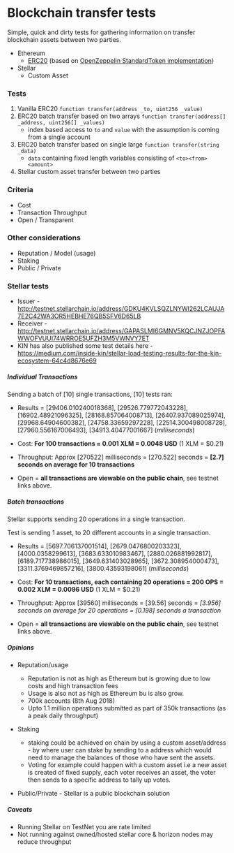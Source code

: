 # Blockchain transfer tests

Simple, quick and dirty tests for gathering information on transfer blockchain assets between two parties.

* Ethereum
  * [ERC20](https://theethereum.wiki/w/index.php/ERC20_Token_Standard) (based on [OpenZeppelin StandardToken implementation](https://github.com/OpenZeppelin/openzeppelin-solidity/blob/master/contracts/token/ERC20/StandardToken.sol))
* Stellar 
  * Custom Asset

### Tests

1) Vanilla ERC20 `function transfer(address _to, uint256 _value)`
2) ERC20 batch transfer based on two arrays `function transfer(address[] _address, uint256[] _values)`
    - index based access to `to` and `value` with the assumption is coming from a single account
3) ERC20 batch transfer based on single large `function transfer(string _data)`
    - `data` containing fixed length variables consisting of `<to><from><amount>`
4) Stellar custom asset transfer between two parties

### Criteria

* Cost
* Transaction Throughput
* Open / Transparent

### Other considerations

* Reputation / Model (usage)
* Staking
* Public / Private

### Stellar tests
 
- Issuer - http://testnet.stellarchain.io/address/GDKU4KVLSQZLNYWI262LCAUJA7E2C42WA3OR5HEBHE76QB5SFV6D65LB
- Receiver - http://testnet.stellarchain.io/address/GAPASLMI6GMNV5KQCJNZJOPFAWWOFVUUI74WRROE5UFZH3M5VWNVY7ET
- KIN has also published some test details here - https://medium.com/inside-kin/stellar-load-testing-results-for-the-kin-ecosystem-64c4d8676e69

##### Individual Transactions

Sending a batch of [10] single transactions, [10] tests ran:

* Results = [29406.010240018368], [29526.779772043228], [16902.48921096325], [28168.857064008713], [26407.937089025974], 
[29968.64904600382], [24758.33659297228], [22514.300498008728], [27960.556167006493], [34913.40477001667] (_milliseconds_)

* Cost: **For 100 transactions = 0.001 XLM = 0.0048 USD** (1 XLM = $0.21)
 
* Throughput: Approx [270522] milliseconds = [270.522] seconds = **[2.7] seconds on average for 10 transactions**

* Open = **all transactions are viewable on the public chain**, see testnet links above.

##### Batch transactions 

Stellar supports sending 20 operations in a single transaction.

Test is sending 1 asset, to 20 different accounts in a single transaction.

* Results = [5697.706137001514], [2679.0476800203323], [4000.0358299613], [3683.633010983467], [2880.026881992817], 
[6189.717738986015], [3649.631403028965], [3672.308954000473], [3311.3769469857216], [3800.43593198061] (_milliseconds_)

* Cost: **For 10 transactions, each containing 20 operations = 200 OPS = 0.002 XLM = 0.0096 USD** (1 XLM = $0.21)

* Throughput: Approx [39560] milliseconds = [39.56] seconds = **[3.956] seconds on average for 20 operations* = [0.198] seconds a transaction*

* Open = **all transactions are viewable on the public chain**, see testnet links above.

##### Opinions

* Reputation/usage
    - Reputation is not as high as Ethereum but is growing due to low costs and high transaction fees
    - Usage is also not as high as Ethereum bu is also grow.  
    - 700k accounts (8th Aug 2018)
    - Upto 1.1 million operations submitted as part of 350k transactions (as a peak daily throughput)
    

* Staking 
    - staking could be achieved on chain by using a custom asset/address - by where user can stake by sending to a address which would need to manage the balances of those who have sent the assets.
    - Voting for example could happen with a custom asset i.e a new asset is created of fixed supply, each voter receives an asset, the voter then sends to a specific address to tally up votes. 

* Public/Private - Stellar is a public blockchain solution
 
##### Caveats

* Running Stellar on TestNet you are rate limited
* Not running against owned/hosted stellar core & horizon nodes may reduce throughput
